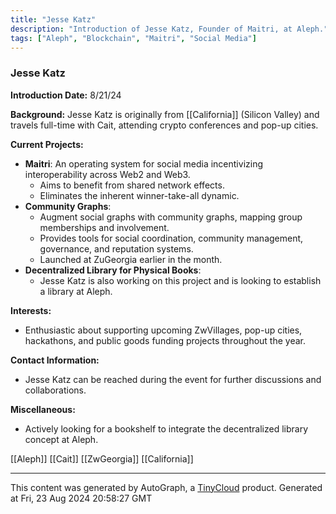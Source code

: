```yaml
---
title: "Jesse Katz"
description: "Introduction of Jesse Katz, Founder of Maitri, at Aleph."
tags: ["Aleph", "Blockchain", "Maitri", "Social Media"]
---
```


### Jesse Katz

**Introduction Date:** 8/21/24

**Background:** 
Jesse Katz is originally from [[California]] (Silicon Valley) and travels full-time with Cait, attending crypto conferences and pop-up cities.

**Current Projects:**
- **Maitri**: An operating system for social media incentivizing interoperability across Web2 and Web3.
  - Aims to benefit from shared network effects.
  - Eliminates the inherent winner-take-all dynamic.
- **Community Graphs**: 
  - Augment social graphs with community graphs, mapping group memberships and involvement.
  - Provides tools for social coordination, community management, governance, and reputation systems.
  - Launched at ZuGeorgia earlier in the month.
- **Decentralized Library for Physical Books**: 
  - Jesse Katz is also working on this project and is looking to establish a library at Aleph.

**Interests:**
- Enthusiastic about supporting upcoming ZwVillages, pop-up cities, hackathons, and public goods funding projects throughout the year.
  
**Contact Information:**
- Jesse Katz can be reached during the event for further discussions and collaborations.

**Miscellaneous:**
- Actively looking for a bookshelf to integrate the decentralized library concept at Aleph.

[[Aleph]] [[Cait]] [[ZwGeorgia]] [[California]]

---
This content was generated by AutoGraph, a [TinyCloud](https://tinycloud.xyz/) product.
Generated at Fri, 23 Aug 2024 20:58:27 GMT